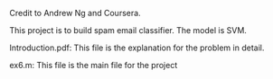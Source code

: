 Credit to Andrew Ng and Coursera.

This project is to build spam email classifier. The model is SVM.

Introduction.pdf: This file is the explanation for the problem in detail.

ex6.m: This file is the main file for the project
